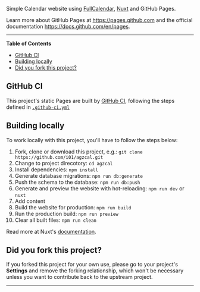 Simple Calendar website using [FullCalendar](https://fullcalendar.io/), [Nuxt](https://nuxt.com) and GitHub Pages.

Learn more about GitHub Pages at https://pages.github.com and the official
documentation https://docs.github.com/en/pages.

---

<!-- START doctoc generated TOC please keep comment here to allow auto update -->
<!-- DON'T EDIT THIS SECTION, INSTEAD RE-RUN doctoc TO UPDATE -->
**Table of Contents**

- [GitHub CI](#github-ci)
- [Building locally](#building-locally)
- [Did you fork this project?](#did-you-fork-this-project)

<!-- END doctoc generated TOC please keep comment here to allow auto update -->

## GitHub CI

This project's static Pages are built by [GitHub CI][ci], following the steps
defined in [`.github-ci.yml`](.github-ci.yml)

## Building locally

To work locally with this project, you'll have to follow the steps below:

1. Fork, clone or download this project, e.g.: `git clone https://github.com/i01/agzcal.git`
2. Change to project direcotory: `cd agzcal`
1. Install dependencies: `npm install`
1. Generate database migrations: `npm run db:generate`
1. Push the schema to the database: `npm run db:push`
1. Generate and preview the website with hot-reloading: `npm run dev` or `nuxt`
1. Add content
1. Build the website for production: `npm run build`
1. Run the production build: `npm run preview`
1. Clear all built files: `npm run clean`

Read more at Nuxt's [documentation](https://nuxt.com/docs/getting-started/introduction).

## Did you fork this project?

If you forked this project for your own use, please go to your project's
**Settings** and remove the forking relationship, which won't be necessary
unless you want to contribute back to the upstream project.

[ci]: https://about.gitlab.com/gitlab-ci/
[Nuxt]: https://nuxtjs.org/
[install]: https://nuxtjs.org/guide/installation/
[documentation]: https://nuxtjs.org/guide

----
